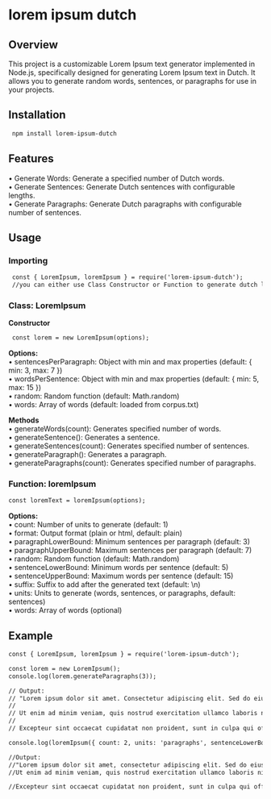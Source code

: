 # lorem ipsum dutch
## Overview
This project is a customizable Lorem Ipsum text generator implemented in Node.js, specifically designed for generating Lorem Ipsum text in Dutch. It allows you to generate random words, sentences, or paragraphs for use in your projects.

## Installation
```HTML
 npm install lorem-ipsum-dutch
```

## Features
• Generate Words: Generate a specified number of Dutch words.<br>
• Generate Sentences: Generate Dutch sentences with configurable lengths.<br>
• Generate Paragraphs: Generate Dutch paragraphs with configurable number of sentences.<br>

## Usage
### Importing
```HTML
 const { LoremIpsum, loremIpsum } = require('lorem-ipsum-dutch');
 //you can either use Class Constructor or Function to generate dutch lorem-ipsum
```
### Class: LoremIpsum
**Constructor**
```HTML
 const lorem = new LoremIpsum(options);
```
**Options:**<br>
• sentencesPerParagraph: Object with min and max properties (default: { min: 3, max: 7 })<br>
• wordsPerSentence: Object with min and max properties (default: { min: 5, max: 15 })<br>
• random: Random function (default: Math.random)<br>
• words: Array of words (default: loaded from corpus.txt)<br>

**Methods**<br>
• generateWords(count): Generates specified number of words.<br>
• generateSentence(): Generates a sentence.<br>
• generateSentences(count): Generates specified number of sentences.<br>
• generateParagraph(): Generates a paragraph.<br>
• generateParagraphs(count): Generates specified number of paragraphs.<br>

### Function: loremIpsum
```HTML
const loremText = loremIpsum(options);
```
**Options:**<br>
• count: Number of units to generate (default: 1)<br>
• format: Output format (plain or html, default: plain)<br>
• paragraphLowerBound: Minimum sentences per paragraph (default: 3)<br>
• paragraphUpperBound: Maximum sentences per paragraph (default: 7)<br>
• random: Random function (default: Math.random)<br>
• sentenceLowerBound: Minimum words per sentence (default: 5)<br>
• sentenceUpperBound: Maximum words per sentence (default: 15)<br>
• suffix: Suffix to add after the generated text (default: \n)<br>
• units: Units to generate (words, sentences, or paragraphs, default: sentences)<br>
• words: Array of words (optional)<br>

## Example
```HTML
const { LoremIpsum, loremIpsum } = require('lorem-ipsum-dutch');

const lorem = new LoremIpsum();
console.log(lorem.generateParagraphs(3));

// Output:
// "Lorem ipsum dolor sit amet. Consectetur adipiscing elit. Sed do eiusmod tempor incididunt ut labore et dolore magna aliqua.
//
// Ut enim ad minim veniam, quis nostrud exercitation ullamco laboris nisi ut aliquip ex ea commodo consequat. Duis aute irure dolor in reprehenderit in voluptate velit esse cillum dolore eu fugiat nulla pariatur.
//
// Excepteur sint occaecat cupidatat non proident, sunt in culpa qui officia deserunt mollit anim id est laborum."

console.log(loremIpsum({ count: 2, units: 'paragraphs', sentenceLowerBound: 4, sentenceUpperBound: 10, paragraphLowerBound: 2, paragraphUpperBound: 5 }));

//Output:
//"Lorem ipsum dolor sit amet, consectetur adipiscing elit. Sed do eiusmod tempor incididunt ut labore et dolore magna aliqua.
//Ut enim ad minim veniam, quis nostrud exercitation ullamco laboris nisi ut aliquip ex ea commodo consequat. Duis aute irure dolor in reprehenderit in voluptate velit esse cillum dolore eu fugiat nulla pariatur.

//Excepteur sint occaecat cupidatat non proident, sunt in culpa qui officia deserunt mollit anim id est laborum. Ut enim ad minim veniam, quis nostrud exercitation ullamco laboris nisi ut aliquip ex ea commodo consequat. Duis aute irure dolor in reprehenderit in voluptate velit esse cillum dolore eu fugiat nulla pariatur."

```

